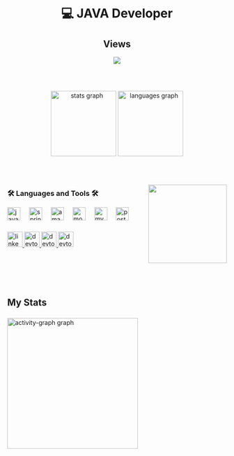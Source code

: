 <div align="center">
 <h1>💻 JAVA Developer</h1>

 <h2 align="center">Views</h2>
 <img src="https://profile-counter.glitch.me/pedroeduardobibiano/count.svg?"  />
</div>


<br></br>

<div align="center">
  <img src="https://github-readme-stats.vercel.app/api?username=pedro&hide_title=false&hide_rank=false&show_icons=true&include_all_commits=true&count_private=true&disable_animations=false&theme=merko&locale=en&hide_border=false" height="150" alt="stats graph"  />
  <img src="https://github-readme-stats.vercel.app/api/top-langs?username=pedro&locale=en&hide_title=false&layout=compact&card_width=320&langs_count=5&theme=merko&hide_border=false" height="150" alt="languages graph"  />
</div>

<br></br>

<img align="right" height="180" src="https://www.alura.com.br/artigos/assets/hello-world-em-varias-linguagens/imagem1.gif" />


<div align="center">
  <h3 align="left">🛠️ Languages and Tools 🛠️</h3>
 </div>

<div align="left">
  <img src="https://cdn.jsdelivr.net/gh/devicons/devicon/icons/java/java-original.svg" height="30" alt="java logo"  />
  <img width="12" />
  <img src="https://cdn.jsdelivr.net/gh/devicons/devicon/icons/spring/spring-original.svg" height="30" alt="spring logo"  />
  <img width="12" />
  <img src="https://cdn.jsdelivr.net/gh/devicons/devicon/icons/amazonwebservices/amazonwebservices-line-wordmark.svg" height="30" alt="amazonwebservices logo"  />
  <img width="12" />
  <img src="https://cdn.jsdelivr.net/gh/devicons/devicon/icons/mongodb/mongodb-original.svg" height="30" alt="mongodb logo"  />
  <img width="12" />
  <img src="https://cdn.jsdelivr.net/gh/devicons/devicon/icons/mysql/mysql-original.svg" height="30" alt="mysql logo"  />
  <img width="12" />
  <img src="https://cdn.jsdelivr.net/gh/devicons/devicon/icons/postgresql/postgresql-original.svg" height="30" alt="postgresql logo"  />

</div>

###

<div align="left">
  <a href="https://www.linkedin.com/in/pedro-eduardo-bibiano/" target="_blank">
    <img src="https://img.shields.io/static/v1?message=LinkedIn&logo=linkedin&label=&color=0077B5&logoColor=white&labelColor=&style=for-the-badge" height="35" alt="linkedin logo"  />
  </a>
  <a href="https://portfolio-pedrobibiano.netlify.app/" target="_blank">
    <img src="https://img.shields.io/static/v1?message=Portifolio&logo=dev.to&label=&color=0A0A0A&logoColor=white&labelColor=&style=for-the-badge" height="35" alt="devto logo"  />
       <img src="https://img.shields.io/static/v1?message=Postman&logo=Postman&label=&color=FF6C37&logoColor=white&labelColor=&style=for-the-badge" height="35" alt="devto logo"  />
  </a>
       <img src="https://img.shields.io/static/v1?message=Git&logo=Git&label=&color=F05032&logoColor=white&labelColor=&style=for-the-badge" height="35" alt="devto logo"  />
  </a>


  

<br></br>
<br></br>
## My Stats

###

  <img src="https://github-readme-activity-graph.vercel.app/graph?username=pedroeduardobibiano&radius=16&theme=merko&area=true&order=5&hide_title=false&hide_border=true" height="300" alt="activity-graph graph"  />
</div>


###



